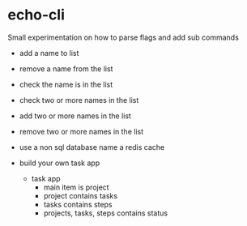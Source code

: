 # echo-cli
Small experimentation on how to parse flags and add sub commands


- add a name to list 
- remove a name from the list 
- check the name is in the list 
- check two or more names in the list 
- add two or more names in the list 
- remove two or more names in the list 

- use a non sql database name a redis cache 


- build your own task app
    - task app 
        - main item is project 
        - project contains tasks 
        - tasks contains steps 
        - projects, tasks, steps contains status 
        